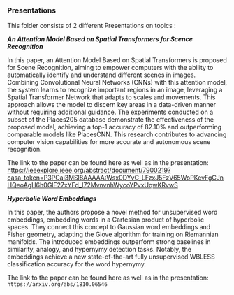 ### Presentations 

This folder consists of 2 different Presentations on topics : 

***An Attention Model Based on Spatial Transformers for Scence Recognition*** 

In this paper, an Attention Model Based on Spatial Transformers is proposed for Scene Recognition, aiming to empower computers with the ability to automatically identify and understand different scenes in images. Combining Convolutional Neural Networks (CNNs) with this attention model, the system learns to recognize important regions in an image, leveraging a Spatial Transformer Network that adapts to scales and movements. This approach allows the model to discern key areas in a data-driven manner without requiring additional guidance. The experiments conducted on a subset of the Places205 database demonstrate the effectiveness of the proposed model, achieving a top-1 accuracy of 82.10% and outperforming comparable models like PlacesCNN. This research contributes to advancing computer vision capabilities for more accurate and autonomous scene recognition.

The link to the paper can be found here as well as in the presentation: 
 https://ieeexplore.ieee.org/abstract/document/7900219?casa_token=P3PCai3MSl8AAAAA:Wsx0DYvC_LFzxJ5FzV65WoPKevFgCJnHQeoAgH6h0GlF27xYFd_I72MvnvnhWycoYPvxUqwKRvwS 

***Hyperbolic Word Embeddings***
            
In this paper, the authors propose a novel method for unsupervised word embeddings, embedding words in a Cartesian product of hyperbolic spaces. They connect this concept to Gaussian word embeddings and Fisher geometry, adapting the Glove algorithm for training on Riemannian manifolds. The introduced embeddings outperform strong baselines in similarity, analogy, and hypernymy detection tasks. Notably, the embeddings achieve a new state-of-the-art fully unsupervised WBLESS classification accuracy for the word hypernymy.

The link to the paper can be found here as well as in the presentation: 
 `https://arxiv.org/abs/1810.06546` 
